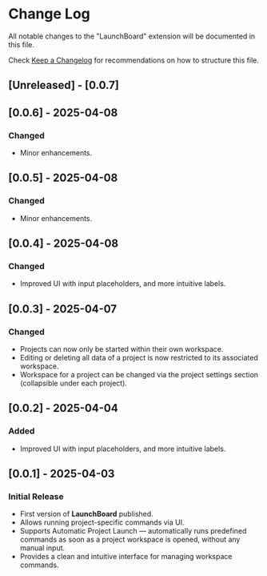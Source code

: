 # Change Log

All notable changes to the "LaunchBoard" extension will be documented in this file.

Check [Keep a Changelog](http://keepachangelog.com/) for recommendations on how to structure this file.

## [Unreleased] - [0.0.7]


## [0.0.6] - 2025-04-08

### Changed
- Minor enhancements.

## [0.0.5] - 2025-04-08

### Changed
- Minor enhancements.

## [0.0.4] - 2025-04-08

### Changed
- Improved UI with input placeholders, and more intuitive labels.


## [0.0.3] - 2025-04-07

### Changed
- Projects can now only be started within their own workspace.
- Editing or deleting all data of a project is now restricted to its associated workspace.
- Workspace for a project can be changed via the project settings section (collapsible under each project).


## [0.0.2] - 2025-04-04

### Added
- Improved UI with input placeholders, and more intuitive labels.


## [0.0.1] - 2025-04-03

### Initial Release
- First version of **LaunchBoard** published.
- Allows running project-specific commands via UI.
- Supports Automatic Project Launch — automatically runs predefined commands as soon as a project workspace is     opened, without any manual input.
- Provides a clean and intuitive interface for managing workspace commands.

